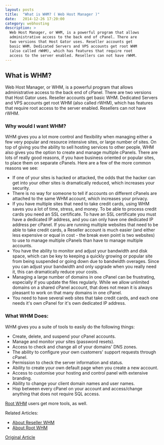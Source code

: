 ```yaml
---
layout: posts
title:  "What is WHM? ( Web Host Manager )"
date:   2014-12-26 17:20:00
category: webhosting
description: >
  Web Host Manager, or WHM, is a powerful program that allows
  administrative access to the back end of cPanel. There are 
  two versions that Host Gator uses. Reseller accounts get 
  basic WHM. Dedicated Servers and VPS accounts get root WHM 
  (also called rWHM), which has features that require root 
  access to the server enabled. Resellers can not have rWHM.
---
```


What is WHM?
------------

Web Host Manager, or WHM, is a powerful program that allows administrative access to the back end of cPanel. There are two versions that Host Gator uses. Reseller accounts get basic WHM. Dedicated Servers and VPS accounts get root WHM (also called rWHM), which has features that require root access to the server enabled. Resellers can not have rWHM.

### Why would I want WHM?

WHM gives you a lot more control and flexibility when managing either a few very popular and resource intensive sites, or large number of sites. On top of giving you the ability to sell hosting services to other people, WHM also gives you the option to create and manage multiple cPanels. There are lots of really good reasons, if you have business oriented or popular sites, to place them on separate cPanels. Here are a few of the more common reasons we see:

- If one of your sites is hacked or attacked, the odds that the hacker can get into your other sites is dramatically reduced, which increases your security.
- There is no way for someone to tell if accounts on different cPanels are attached to the same WHM account, which increases your privacy.
- If you have multiple sites that need to take credit cards, using WHM saves you a lot of time, stress, and money. To be able to process credit cards you need an SSL certificate. To have an SSL certificate you must have a dedicated IP address, and you can only have one dedicated IP address per cPanel. If you are running multiple websites that need to be able to take credit cards, a Reseller account is much easier (and either less expensive or equal in cost - the break even point is two websites) to use to manage multiple cPanels than have to manage multiple accounts.
- You have the ability to monitor and adjust your bandwidth and disk space, which can be key to keeping a quickly growing or popular site from being suspended or going down due to bandwidth overages. Since you can adjust your bandwidth and only upgrade when you really need it, this can dramatically reduce your costs.
- Managing a large number of domains in one cPanel can be frustrating, especially if you update the files regularly. While we allow unlimited domains on a shared cPanel account, that does not mean it is always pleasant to work on that many domains in one cPanel.
- You need to have several web sites that take credit cards, and each one needs it's own cPanel for it's own dedicated IP address.

### What WHM Does:

WHM gives you a suite of tools to easily do the following things:

- Create, delete, and suspend your cPanel accounts.
- Manage and monitor your sites (password resets).
- Access to check and change all of your domains' DNS zones.
- The ability to configure your own customers' support requests through cPanel.
- Permission to check the server information and status.
- Ability to create your own default page when you create a new account.
- Access to customise your hosting and control panel with extensive branding.
- Ability to change your client domain names and user names.
- Hop between every cPanel on your account and access/change anything that does not require SQL access.

[Root WHM][1] users get more tools, as well.  

Related Articles:  
- [About Reseller WHM][2]  
- [About Root WHM][3]  


[Original Article](http://support.hostgator.com/articles/webhost-manager-whm/what-is-whm-web-host-manager)  

[1]: http://support.hostgator.com/articles/webhost-manager-whm/root-whm/about-root-whm
[2]: http://support.hostgator.com/articles/webhost-manager-whm/about-reseller-whm
[3]: http://support.hostgator.com/articles/webhost-manager-whm/root-whm/about-root-whm

